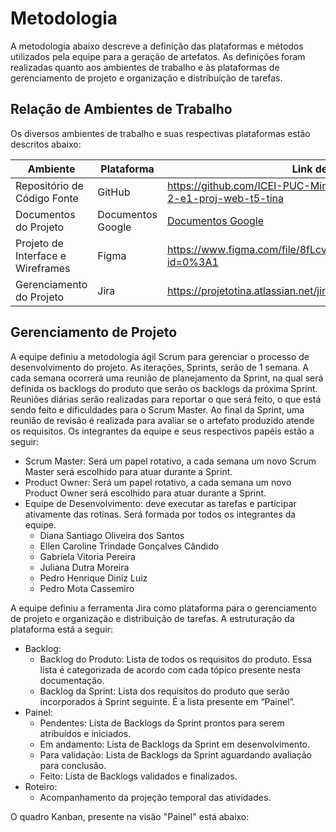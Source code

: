 
# Metodologia

A metodologia abaixo descreve a definição das plataformas e métodos utilizados pela equipe para a geração de artefatos. As definições foram realizadas quanto aos ambientes de trabalho e às plataformas de gerenciamento de projeto e organização e distribuição de tarefas.

## Relação de Ambientes de Trabalho

Os diversos ambientes de trabalho e suas respectivas plataformas estão descritos abaixo: 

|Ambiente| Plataforma |Link de Acesso|
|--------------------|------------------------------------|----------------------------------------|
|Repositório de Código Fonte|GitHub|https://github.com/ICEI-PUC-Minas-PMV-ADS/pmv-ads-2022-2-e1-proj-web-t5-tina|
|Documentos do Projeto|Documentos Google|[Documentos Google](https://docs.google.com/document/d/1xgnERUmhhSl95Wog4cSZbBEcOPh9F8ONZzdEDbVb40k/edit)|
|Projeto de Interface e Wireframes|Figma|https://www.figma.com/file/8fLcvqzsQxmqe885hzJItd/Tina?node-id=0%3A1|
|Gerenciamento do Projeto|Jira|https://projetotina.atlassian.net/jira/software/projects/TINA/boards/2|

## Gerenciamento de Projeto
A equipe definiu a metodologia ágil Scrum para gerenciar o processo de desenvolvimento do projeto. As iterações, Sprints, serão de 1 semana. A cada semana ocorrerá uma reunião de planejamento da Sprint, na qual será definida os backlogs do produto que serão os backlogs da próxima Sprint. Reuniões diárias serão realizadas para reportar o que será feito, o que está sendo feito e dificuldades para o Scrum Master. Ao final da Sprint, uma reunião de revisão é realizada para avaliar se o artefato produzido atende os requisitos. Os integrantes da equipe e seus respectivos papéis estão a seguir:
 
* Scrum Master: Será um papel rotativo, a cada semana um novo Scrum Master será escolhido para atuar durante a Sprint.
* Product Owner: Será um papel rotativo, a cada semana um novo Product Owner será escolhido para atuar durante a Sprint.
* Equipe de Desenvolvimento: deve executar as tarefas e participar ativamente das rotinas. Será formada por todos os integrantes da equipe.
  - Diana Santiago Oliveira dos Santos
  - Ellen Caroline Trindade Gonçalves Cândido
  - Gabriela Vitoria Pereira
  - Juliana Dutra Moreira
  - Pedro Henrique Diniz Luiz
  - Pedro Mota Cassemiro

A equipe definiu a ferramenta Jira como plataforma para o gerenciamento de projeto e organização e distribuição de tarefas. A estruturação da plataforma está a seguir:
* Backlog:
  - Backlog do Produto: Lista de todos os requisitos do produto. Essa lista é categorizada de acordo com cada tópico presente nesta documentação.
  - Backlog da Sprint: Lista dos requisitos do produto que serão incorporados à Sprint seguinte. É a lista presente em “Painel”.
* Painel:
  - Pendentes: Lista de Backlogs da Sprint prontos para serem atribuídos e iniciados.
  - Em andamento: Lista de Backlogs da Sprint em desenvolvimento.
  - Para validação: Lista de Backlogs da Sprint aguardando avaliação para conclusão.
  - Feito: Lista de Backlogs validados e finalizados.
* Roteiro:
  - Acompanhamento da projeção temporal das atividades.

O quadro Kanban, presente na visão "Painel" está abaixo:







